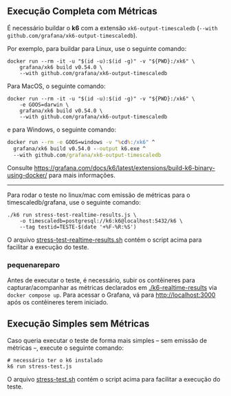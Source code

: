 ## Execução Completa com Métricas

É necessário buildar o **k6** com a extensão `xk6-output-timescaledb` (`--with github.com/grafana/xk6-output-timescaledb`).

Por exemplo, para buildar para Linux, use o seguinte comando:
```shell
docker run --rm -it -u "$(id -u):$(id -g)" -v "${PWD}:/xk6" \
    grafana/xk6 build v0.54.0 \
    --with github.com/grafana/xk6-output-timescaledb
```

Para MacOS, o seguinte comando:
```shell
docker run --rm -it -u "$(id -u):$(id -g)" -v "${PWD}:/xk6" \
    -e GOOS=darwin \
    grafana/xk6 build v0.54.0 \
    --with github.com/grafana/xk6-output-timescaledb
```

e para Windows, o seguinte comando:
```cmd
docker run --rm -e GOOS=windows -v "%cd%:/xk6" ^
  grafana/xk6 build v0.54.0 --output k6.exe ^
  --with github.com/grafana/xk6-output-timescaledb
```

Consulte https://grafana.com/docs/k6/latest/extensions/build-k6-binary-using-docker/ para mais informações.

---

Para rodar o teste no linux/mac com emissão de métricas para o timescaledb/grafana, use o seguinte comando:
```shell
./k6 run stress-test-realtime-results.js \
    -o timescaledb=postgresql://k6:k6@localhost:5432/k6 \
    --tag testid=TESTE-$(date '+%F-%R:%S')
```
O arquivo [stress-test-realtime-results.sh](./stress-test-realtime-results.sh) contém o script acima para facilitar a execução do teste.

### pequenareparo
Antes de executar o teste, é necessário, subir os contêineres para capturar/acompanhar as métricas declarados em [./k6-realtime-results](./k6-realtime-results) via `docker compose up`. Para acessar o Grafana, vá para [http://localhost:3000](http://localhost:3000) após os contêineres terem iniciado.

## Execução Simples sem Métricas

Caso queria executar o teste de forma mais simples – sem emissão de métricas –, execute o seguinte comando:

```shell
# necessário ter o k6 instalado
k6 run stress-test.js
```
O arquivo [stress-test.sh](./stress-test.sh) contém o script acima para facilitar a execução do teste.
